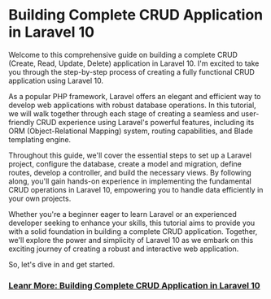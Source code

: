 # Building Complete CRUD Application in Laravel 10
Welcome to this comprehensive guide on building a complete CRUD (Create, Read, Update, Delete) application in Laravel 10. I'm excited to take you through the step-by-step process of creating a fully functional CRUD application using Laravel 10.

As a popular PHP framework, Laravel offers an elegant and efficient way to develop web applications with robust database operations. In this tutorial, we will walk together through each stage of creating a seamless and user-friendly CRUD experience using Laravel's powerful features, including its ORM (Object-Relational Mapping) system, routing capabilities, and Blade templating engine.

Throughout this guide, we'll cover the essential steps to set up a Laravel project, configure the database, create a model and migration, define routes, develop a controller, and build the necessary views. By following along, you'll gain hands-on experience in implementing the fundamental CRUD operations in Laravel 10, empowering you to handle data efficiently in your own projects.

Whether you're a beginner eager to learn Laravel or an experienced developer seeking to enhance your skills, this tutorial aims to provide you with a solid foundation in building a complete CRUD application. Together, we'll explore the power and simplicity of Laravel 10 as we embark on this exciting journey of creating a robust and interactive web application.

So, let's dive in and get started.

### [Leanr More: Building Complete CRUD Application in Laravel 10](https://vidvatek.com/post/building-complete-crud-application-in-laravel-10)
